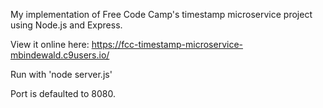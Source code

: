 My implementation of Free Code Camp's timestamp microservice project using Node.js and Express.

View it online here: https://fcc-timestamp-microservice-mbindewald.c9users.io/

Run with 'node server.js'

Port is defaulted to 8080.
